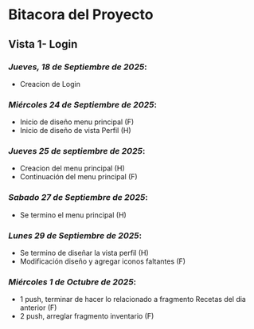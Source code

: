 # Bitacora del Proyecto
## Vista 1- Login
### _Jueves, 18 de Septiembre de 2025_: 
- Creacion de Login

### _Miércoles 24 de Septiembre de 2025_: 
- Inicio de diseño menu principal (F)
- Inicio de diseño de vista Perfil (H)

### _Jueves 25 de septiembre de 2025_:
- Creacion del menu principal (H)
- Continuación del menu principal (F)

### _Sabado 27 de Septiembre de 2025_: 
- Se termino el menu principal (H)
### _Lunes 29 de Septiembre de 2025_:
- Se termino de diseñar la vista perfil (H)
- Modificación diseño y agregar iconos faltantes (F)
### _Miércoles 1 de Octubre de 2025_:
- 1 push, terminar de hacer lo relacionado a fragmento Recetas del dia anterior (F)
- 2 push, arreglar fragmento inventario (F)
